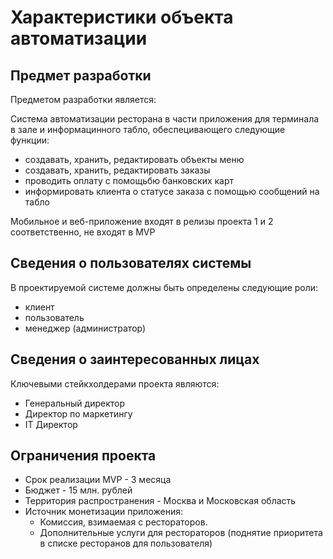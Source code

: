 
# Характеристики объекта автоматизации

## Предмет разработки

Предметом разработки является: 

Система автоматизации ресторана в части приложения для терминала в зале и информацинного табло, обеспецивающего следующие функции:

- создавать, хранить, редактировать объекты меню
- создавать, хранить, редактировать заказы
- проводить оплату с помощьбю банковских карт
- информировать клиента о статусе заказа с помощью сообщений на табло

Мобильное и веб-приложение входят в релизы проекта 1 и 2 соответственно, не входят в MVP 

## Сведения о пользователях системы

В проектируемой системе должны быть определены следующие роли:

- клиент
- пользователь
- менеджер (администратор)

## Сведения о заинтересованных лицах

Ключевыми стейкхолдерами проекта являются:

- Генеральный директор
- Директор по маркетингу
- IT Директор

## Ограничения проекта

- Срок реализации MVP - 3 месяца
- Бюджет - 15 млн. рублей
- Территория распространения - Москва и Московская область
- Источник монетизации приложения:
    - Комиссия, взимаемая с рестораторов.
    - Дополнительные услуги для рестораторов (поднятие приоритета в списке ресторанов для пользователя)
